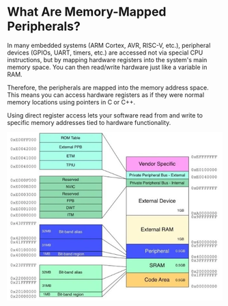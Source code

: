 # What Are Memory-Mapped Peripherals?
In many embedded systems (ARM Cortex, AVR, RISC-V, etc.), peripheral devices (GPIOs, UART, timers, etc.) are accessed not via special CPU instructions, but by mapping hardware registers into the system's main memory space.
You can then read/write hardware just like a variable in RAM.

Therefore, the peripherals are mapped into the memory address space. This means you can access hardware registers as if they were normal memory locations using pointers in C or C++.

Using direct register access lets your software read from and write to specific memory addresses tied to hardware functionality.

![Example of Memory Mapping](https://github.com/Amir-Mansoori/Embedded-Cpp-Course/blob/main/Images/Memory_mapped.png)

